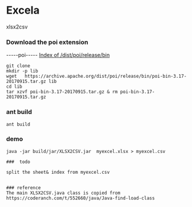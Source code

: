 # Excela
xlsx2csv



### Download the poi extension

-----poi-----
[Index of /dist/poi/release/bin](https://archive.apache.org/dist/poi/release/bin/)


```
git clone 
mkdir -p lib 
wget   https://archive.apache.org/dist/poi/release/bin/poi-bin-3.17-20170915.tar.gz lib
cd lib
tar xzvf poi-bin-3.17-20170915.tar.gz & rm poi-bin-3.17-20170915.tar.gz
```

### ant build

```
ant build
```


### demo

```
java -jar build/jar/XLSX2CSV.jar  myexcel.xlsx > myexcel.csv

###  todo

split the sheet& index from myexcel.csv


### reference
The main XLSX2CSV.java class is copied from https://coderanch.com/t/552660/java/Java-find-load-class
